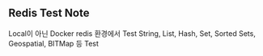 ## Redis Test Note

Local이 아닌 Docker redis 환경에서 Test
String, List, Hash, Set, Sorted Sets, Geospatial, BITMap 등 Test
